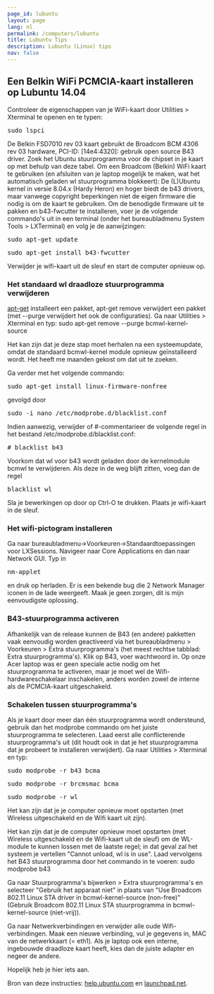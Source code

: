 ```yaml
---
page_id: lubuntu
layout: page
lang: nl
permalink: /computers/lubuntu
title: Lubuntu Tips
description: Lubuntu (Linux) tips
nav: false
---
```


<div class="card mx-auto mb-3 p-3" style="max-width: 90%;">

<h2>Een Belkin WiFi PCMCIA-kaart installeren op Lubuntu 14.04</h2>

Controleer de eigenschappen van je WiFi-kaart door Utilities > Xterminal te openen en te typen:

<pre>sudo lspci</pre>

De Belkin FSD7010 rev 03 kaart gebruikt de Broadcom BCM 4306 rev 03 hardware, PCI-ID: [14e4:4320]: gebruik open source B43 driver.
Zoek het Ubuntu stuurprogramma voor de chipset in je kaart op met behulp van deze tabel.
Om een Broadcom (Belkin) WiFi kaart te gebruiken (en afsluiten van je laptop mogelijk te maken, wat het automatisch geladen wl stuurprogramma blokkeert):
De (L)Ubuntu kernel in versie 8.04.x (Hardy Heron) en hoger biedt de b43 drivers, maar vanwege copyright beperkingen niet de eigen firmware die nodig is om de kaart te gebruiken. Om de benodigde firmware uit te pakken en b43-fwcutter te installeren, voer je de volgende commando's uit in een terminal (onder het bureaubladmenu System Tools > LXTerminal) en volg je de aanwijzingen:

<pre>sudo apt-get update</pre>
<pre>sudo apt-get install b43-fwcutter</pre>

Verwijder je wifi-kaart uit de sleuf en start de computer opnieuw op.

### Het standaard wl draadloze stuurprogramma verwijderen

[apt-get](https://help.ubuntu.com/community/AptGet/Howto) installeert een pakket, apt-get remove verwijdert een pakket (met --purge verwijdert het ook de configuraties). Ga naar Utilities > Xterminal en typ:
sudo apt-get remove --purge bcmwl-kernel-source

Het kan zijn dat je deze stap moet herhalen na een systeemupdate, omdat de standaard bcmwl-kernel module opnieuw geïnstalleerd wordt. Het heeft me maanden gekost om dat uit te zoeken.

Ga verder met het volgende commando:

<pre>sudo apt-get install linux-firmware-nonfree</pre>

gevolgd door

<pre>sudo -i nano /etc/modprobe.d/blacklist.conf</pre>

Indien aanwezig, verwijder of #-commentarieer de volgende regel in het bestand /etc/modprobe.d/blacklist.conf:

<pre># blacklist b43</pre>

Voorkom dat wl voor b43 wordt geladen door de kernelmodule bcmwl te verwijderen. Als deze in de weg blijft zitten, voeg dan de regel

<pre>blacklist wl</pre>

Sla je bewerkingen op door op Ctrl-O te drukken. Plaats je wifi-kaart in de sleuf.

### Het wifi-pictogram installeren

Ga naar bureaubladmenu->Voorkeuren->Standaardtoepassingen voor LXSessions. Navigeer naar Core Applications en dan naar Network GUI. Typ in

<pre>nm-applet</pre>

en druk op herladen.
Er is een bekende bug die 2 Network Manager iconen in de lade weergeeft. Maak je geen zorgen, dit is mijn eenvoudigste oplossing.

### B43-stuurprogramma activeren

Afhankelijk van de release kunnen de B43 (en andere) pakketten vaak eenvoudig worden geactiveerd via het bureaubladmenu > Voorkeuren > Extra stuurprogramma's (het meest rechtse tabblad: Extra stuurprogramma's).
Klik op B43, voer wachtwoord in.
Op onze Acer laptop was er geen speciale actie nodig om het stuurprogramma te activeren, maar je moet wel de
Wifi-hardwareschakelaar inschakelen, anders worden zowel de interne als de PCMCIA-kaart uitgeschakeld.

### Schakelen tussen stuurprogramma's

Als je kaart door meer dan één stuurprogramma wordt ondersteund, gebruik dan het modprobe commando om het juiste stuurprogramma te
selecteren. Laad eerst alle conflicterende stuurprogramma's uit (dit houdt ook in dat je het stuurprogramma dat je probeert
te installeren verwijdert). Ga naar Utilities > Xterminal en typ:

<pre>sudo modprobe -r b43 bcma</pre>
<pre>sudo modprobe -r brcmsmac bcma</pre>
<pre>sudo modprobe -r wl</pre>

Het kan zijn dat je je computer opnieuw moet opstarten (met Wireless uitgeschakeld en de Wifi kaart uit zijn).

Het kan zijn dat je de computer opnieuw moet opstarten (met Wireless uitgeschakeld en de Wifi-kaart uit de sleuf) om de WL-module te kunnen lossen met de laatste regel; in dat geval zal het systeem je vertellen "Cannot unload, wl is in use".
Laad vervolgens het B43 stuurprogramma door het commando in te voeren:
sudo modprobe b43

Ga naar Stuurprogramma's bijwerken > Extra stuurprogramma's en selecteer "Gebruik het apparaat niet" in plaats van
"Use Broadcom 802.11 Linux STA driver in bcmwl-kernel-source (non-free)"
(Gebruik Broadcom 802.11 Linux STA stuurprogramma in bcmwl-kernel-source (niet-vrij)).

Ga naar Netwerkverbindingen en verwijder alle oude Wifi-verbindingen.
Maak een nieuwe verbinding, vul je gegevens in, MAC van de netwerkkaart (= eth1).
Als je laptop ook een interne, ingebouwde draadloze kaart heeft, kies dan de juiste adapter en negeer de andere.

Hopelijk heb je hier iets aan.

Bron van deze instructies: [help.ubuntu.com](help.ubuntu.com) en [launchpad.net](launchpad.net).

</div>
